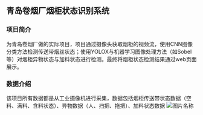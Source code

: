 ## 青岛卷烟厂烟柜状态识别系统

### 项目简介
为青岛卷烟厂做的实际项目，项目通过摄像头获取烟柜的视频流，使用CNN图像分类方法检测传送带烟丝状态；使用YOLOX与机器学习图像处理方法（如Sobel等）对烟柜异物状态与加料状态进行检测。最终将烟柜状态检测结果通过web页面展示。

### 数据介绍
该项目所有数据都是从工业摄像机进行采集，数据包括烟柜传送带状态数据（空料、满料、含料状态）、异物数据（人、扫把、拖把）、加料状态数据
![图片名称](https://github.com/wcyorange/Tobacco-cabinet-status-identification/tree/main/img/date1.png)







